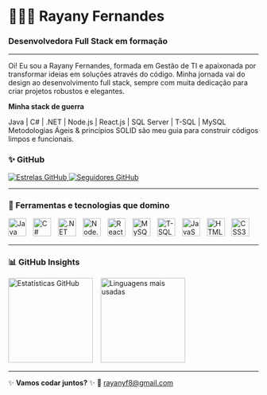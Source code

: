 # 👩🏼‍💻 Rayany Fernandes

### Desenvolvedora Full Stack em formação

---
Oi! Eu sou a Rayany Fernandes, formada em Gestão de TI e apaixonada por transformar ideias em soluções através do código. Minha jornada vai do design ao desenvolvimento full stack, sempre com muita dedicação para criar projetos robustos e elegantes.

**Minha stack de guerra**

Java | C# | .NET | Node.js | React.js | SQL Server | T-SQL | MySQL  
Metodologias Ágeis & princípios SOLID são meu guia para construir códigos limpos e funcionais.

### ✨ GitHub

<a href="https://github.com/Rayaaany?tab=repositories&sort=stargazers" target="_blank">
  <img alt="Estrelas GitHub" src="https://custom-icon-badges.demolab.com/github/stars/Rayaaany?color=ec6d8d&style=for-the-badge&labelColor=de5883&logo=star&label=Estrelas" />
</a>
<a href="https://github.com/Rayaaany?tab=followers" target="_blank">
  <img alt="Seguidores GitHub" src="https://custom-icon-badges.demolab.com/github/followers/Rayaaany?color=ac5382&labelColor=79365c&style=for-the-badge&logo=github&label=Seguidores&logoColor=fff" />
</a>

---

### 🤖 Ferramentas e tecnologias que domino

<p>
  <img src="https://cdn.jsdelivr.net/gh/devicons/devicon/icons/java/java-original.svg" title="Java" width="36" style="margin-right:10px" />
  <img src="https://cdn.jsdelivr.net/gh/devicons/devicon/icons/csharp/csharp-original.svg" title="C#" width="36" style="margin-right:10px" />
  <img src="https://cdn.jsdelivr.net/gh/devicons/devicon@latest/icons/dotnetcore/dotnetcore-original.svg" title=".NET" width="36" style="margin-right:10px" />
  <img src="https://cdn.jsdelivr.net/gh/devicons/devicon/icons/nodejs/nodejs-original.svg" title="Node.js" width="36" style="margin-right:10px" />
  <img src="https://cdn.jsdelivr.net/gh/devicons/devicon/icons/react/react-original.svg" title="React.js" width="36" style="margin-right:10px" />
  <img src="https://cdn.jsdelivr.net/gh/devicons/devicon/icons/mysql/mysql-original.svg" title="MySQL" width="36" style="margin-right:10px" />
  <img src="https://cdn.jsdelivr.net/gh/devicons/devicon/icons/microsoftsqlserver/microsoftsqlserver-plain.svg" title="T-SQL" width="36" style="margin-right:10px" />
  <img src="https://cdn.jsdelivr.net/gh/devicons/devicon/icons/javascript/javascript-original.svg" title="JavaScript" width="36" style="margin-right:10px" />
  <img src="https://cdn.jsdelivr.net/gh/devicons/devicon/icons/html5/html5-original.svg" title="HTML5" width="36" style="margin-right:10px" />
  <img src="https://cdn.jsdelivr.net/gh/devicons/devicon/icons/css3/css3-original.svg" title="CSS3" width="36" style="margin-right:10px" />
</p>

---

### 📊 GitHub Insights

<p align="left">
  <img height="170" 
       src="https://github-readme-stats.vercel.app/api?username=Rayaaany&show_icons=true&include_all_commits=true&locale=pt-br&title_color=ff69b4&icon_color=ff69b4&text_color=f8f8f8&bg_color=0d1117" 
       alt="Estatísticas GitHub" />
  &nbsp;&nbsp;
  <img height="170" 
       src="https://github-readme-stats.vercel.app/api/top-langs/?username=Rayaaany&layout=compact&langs_count=8&custom_title=Top%20Tecnologias&title_color=ff69b4&text_color=f8f8f8&bg_color=0d1117" 
       alt="Linguagens mais usadas" />
</p>

---

✨ **Vamos codar juntos?** ✨
📩 [rayanyf8@gmail.com](mailto:rayanyf8@gmail.com)
